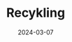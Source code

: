 ---
layout: layouts/non-en-archive-episode.njk
title: Recykling
date: "2024-03-07"
link: https://rzeszow.tvp.pl/76322389/recykling
datum: 7. 3. 2024
tv: TVP 3
foto: recycled_357x206.jpg
alt: Recycled paper
perex: ČT Brno - Sztuka z recyklingu | MTVA Szeged - Kompost nad złotem | RTVS Košice - Dom marzeń | TVP Kraków - Woda za papier
tags: plarchive
---